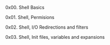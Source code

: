 0x00. Shell Basics

0x01. Shell, Permisions

0x02. Shell, I/O Redirections and filters

0x03. Shell, Init files, variables and expansions
